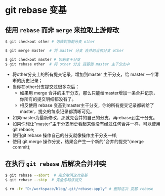 # git rebase 变基
## 使用 `rebase` 而非 `merge` 来拉取上游修改
```bash
$ git checkout other # 切换到当前分支 other

$ git merge master  # 将 master 分支 合并的当前分支 other

$ git checkout master # 切到主干分支
$ git rebase other  # 将 other 分支 变基到 master 主干分支中
```
* 将other分支上的所有提交记录，增加到master 主干分支，给 master 一个清晰的历史记录；
* 当你在other分支提交过很多次后：
  * 如果用 merge 合并的主干分支，那么只能给master增加一条合并记录，你所有的提交明细都没有了。  
  * 相反使用 rebase 变基到master主干分支，你的所有提交记录都转给了master，提交的每条记录都清晰可见。
* 如果master为最新修改，那就先合并的自己的分支，再rebase到主干分支。
* 如果你想让"master"主干分支历史看起来像没有经过任何合并一样，可以使用 git rebase;
* 使用git rebase 操作自己的分支就像操作主干分支一样;
* 使用 git merge 操作分支，结果会产生一个新的"合并的提交"(merge commit);
## 在执行 `git rebase` 后解决合并冲突
```bash
$ git rebase --abort  # 完全取消这次变基
$ git rebase --skip  # 完全忽略该提交

$ rm -fr "D:/workspace/blog/.git/rebase-apply" # 删除这次 变基 rebase
```
